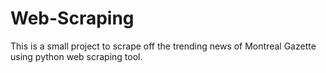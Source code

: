 # Web-Scraping
This is a small project to scrape off the trending news of Montreal Gazette using python web scraping tool.
